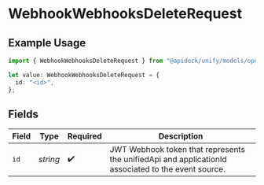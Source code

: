 # WebhookWebhooksDeleteRequest

## Example Usage

```typescript
import { WebhookWebhooksDeleteRequest } from "@apideck/unify/models/operations";

let value: WebhookWebhooksDeleteRequest = {
  id: "<id>",
};
```

## Fields

| Field                                                                                              | Type                                                                                               | Required                                                                                           | Description                                                                                        |
| -------------------------------------------------------------------------------------------------- | -------------------------------------------------------------------------------------------------- | -------------------------------------------------------------------------------------------------- | -------------------------------------------------------------------------------------------------- |
| `id`                                                                                               | *string*                                                                                           | :heavy_check_mark:                                                                                 | JWT Webhook token that represents the unifiedApi and applicationId associated to the event source. |